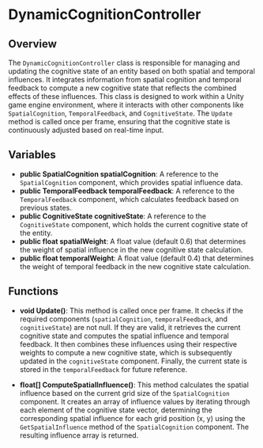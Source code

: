 # DynamicCognitionController

## Overview
The `DynamicCognitionController` class is responsible for managing and updating the cognitive state of an entity based on both spatial and temporal influences. It integrates information from spatial cognition and temporal feedback to compute a new cognitive state that reflects the combined effects of these influences. This class is designed to work within a Unity game engine environment, where it interacts with other components like `SpatialCognition`, `TemporalFeedback`, and `CognitiveState`. The `Update` method is called once per frame, ensuring that the cognitive state is continuously adjusted based on real-time input.

## Variables
- **public SpatialCognition spatialCognition**: A reference to the `SpatialCognition` component, which provides spatial influence data.
- **public TemporalFeedback temporalFeedback**: A reference to the `TemporalFeedback` component, which calculates feedback based on previous states.
- **public CognitiveState cognitiveState**: A reference to the `CognitiveState` component, which holds the current cognitive state of the entity.
- **public float spatialWeight**: A float value (default 0.6) that determines the weight of spatial influence in the new cognitive state calculation.
- **public float temporalWeight**: A float value (default 0.4) that determines the weight of temporal feedback in the new cognitive state calculation.

## Functions
- **void Update()**: This method is called once per frame. It checks if the required components (`spatialCognition`, `temporalFeedback`, and `cognitiveState`) are not null. If they are valid, it retrieves the current cognitive state and computes the spatial influence and temporal feedback. It then combines these influences using their respective weights to compute a new cognitive state, which is subsequently updated in the `cognitiveState` component. Finally, the current state is stored in the `temporalFeedback` for future reference.

- **float[] ComputeSpatialInfluence()**: This method calculates the spatial influence based on the current grid size of the `SpatialCognition` component. It creates an array of influence values by iterating through each element of the cognitive state vector, determining the corresponding spatial influence for each grid position (x, y) using the `GetSpatialInfluence` method of the `SpatialCognition` component. The resulting influence array is returned.